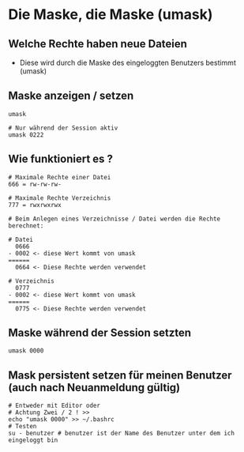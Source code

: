 # Die Maske, die Maske (umask) 

## Welche Rechte haben neue Dateien 

  * Diese wird durch die Maske des eingeloggten Benutzers bestimmt (umask)

## Maske anzeigen / setzen

```
umask 

# Nur während der Session aktiv
umask 0222 
```

## Wie funktioniert es ? 

```
# Maximale Rechte einer Datei 
666 = rw-rw-rw-

# Maximale Rechte Verzeichnis 
777 = rwxrwxrwx

# Beim Anlegen eines Verzeichnisse / Datei werden die Rechte berechnet:

# Datei 
  0666
- 0002 <- diese Wert kommt von umask 
======
  0664 <- Diese Rechte werden verwendet

# Verzeichnis 
  0777
- 0002 <- diese Wert kommt von umask 
======
  0775 <- Diese Rechte werden verwendet

```

## Maske während der Session setzten 

```
umask 0000
```

## Mask persistent setzen für meinen Benutzer (auch nach Neuanmeldung gültig) 

```
# Entweder mit Editor oder 
# Achtung Zwei / 2 ! >> 
echo "umask 0000" >> ~/.bashrc
# Testen
su - benutzer # benutzer ist der Name des Benutzer unter dem ich eingeloggt bin 

```
